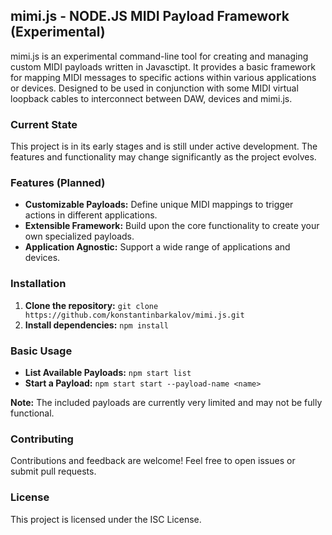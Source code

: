 ## mimi.js - NODE.JS MIDI Payload Framework (Experimental)

mimi.js is an experimental command-line tool for creating and managing custom MIDI payloads written in Javasctipt. It provides a basic framework for mapping MIDI messages to specific actions within various applications or devices. Designed to be used in conjunction with some MIDI virtual loopback cables to interconnect between DAW, devices and mimi.js.

### Current State

This project is in its early stages and is still under active development. The features and functionality may change significantly as the project evolves.

### Features (Planned)

- **Customizable Payloads:** Define unique MIDI mappings to trigger actions in different applications.
- **Extensible Framework:** Build upon the core functionality to create your own specialized payloads.
- **Application Agnostic:** Support a wide range of applications and devices.

### Installation

1. **Clone the repository:** `git clone https://github.com/konstantinbarkalov/mimi.js.git`
2. **Install dependencies:** `npm install`

### Basic Usage

- **List Available Payloads:** `npm start list`
- **Start a Payload:** `npm start start --payload-name <name>`

**Note:** The included payloads are currently very limited and may not be fully functional.

### Contributing

Contributions and feedback are welcome! Feel free to open issues or submit pull requests.

### License

This project is licensed under the ISC License.

